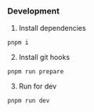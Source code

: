 ### Development

1. Install dependencies
```shell
pnpm i
```

2. Install git hooks
```shell
pnpm run prepare
```

3. Run for dev
```shell
pnpm run dev
```
